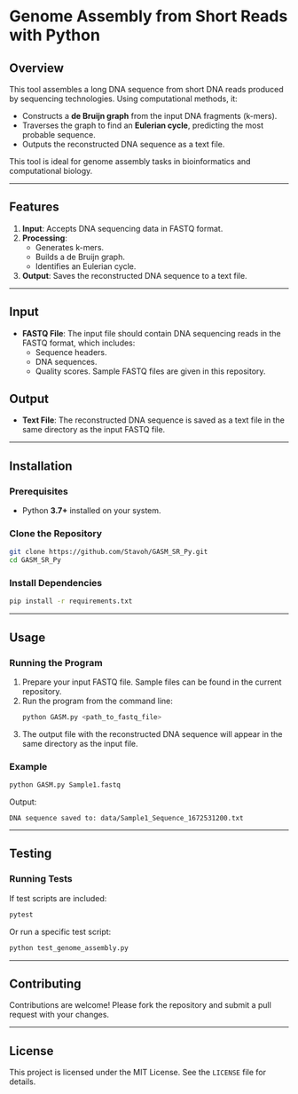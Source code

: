 # Genome Assembly from Short Reads with Python

## Overview
This tool assembles a long DNA sequence from short DNA reads produced by sequencing technologies. Using computational methods, it:

- Constructs a **de Bruijn graph** from the input DNA fragments (k-mers).
- Traverses the graph to find an **Eulerian cycle**, predicting the most probable sequence.
- Outputs the reconstructed DNA sequence as a text file.

This tool is ideal for genome assembly tasks in bioinformatics and computational biology.

---

## Features
1. **Input**: Accepts DNA sequencing data in FASTQ format.
2. **Processing**:
   - Generates k-mers.
   - Builds a de Bruijn graph.
   - Identifies an Eulerian cycle.
3. **Output**: Saves the reconstructed DNA sequence to a text file.

---

## Input
- **FASTQ File**: The input file should contain DNA sequencing reads in the FASTQ format, which includes:
  - Sequence headers.
  - DNA sequences.
  - Quality scores.
  Sample FASTQ files are given in this repository.

## Output
- **Text File**: The reconstructed DNA sequence is saved as a text file in the same directory as the input FASTQ file.

---

## Installation

### Prerequisites
- Python **3.7+** installed on your system.

### Clone the Repository
```bash
git clone https://github.com/Stavoh/GASM_SR_Py.git
cd GASM_SR_Py
```

### Install Dependencies
```bash
pip install -r requirements.txt
```

---

## Usage

### Running the Program
1. Prepare your input FASTQ file. Sample files can be found in the current repository.
2. Run the program from the command line:
   ```bash
   python GASM.py <path_to_fastq_file>
   ```
4. The output file with the reconstructed DNA sequence will appear in the same directory as the input file.

### Example
```bash
python GASM.py Sample1.fastq
```
Output:
```
DNA sequence saved to: data/Sample1_Sequence_1672531200.txt
```

---

## Testing

### Running Tests
If test scripts are included:
```bash
pytest
```
Or run a specific test script:
```bash
python test_genome_assembly.py
```

---

## Contributing
Contributions are welcome! Please fork the repository and submit a pull request with your changes.

---

## License
This project is licensed under the MIT License. See the `LICENSE` file for details.
